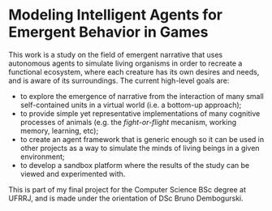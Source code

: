 # Modeling Intelligent Agents for Emergent Behavior in Games
This work is a study on the field of emergent narrative that uses autonomous agents to simulate living organisms in order to recreate a functional ecosystem, where each creature has its own desires and needs, and is aware of its surroundings. The current high-level goals are:
- to explore the emergence of narrative from the interaction of many small self-contained units in a virtual world (i.e. a bottom-up approach);
- to provide simple yet representative implementations of many cognitive processes of animals (e.g. the *fight-or-flight* mecanism, working memory, learning, etc);
- to create an agent framework that is generic enough so it can be used in other projects as a way to simulate the minds of living beings in a given environment;
- to develop a sandbox platform where the results of the study can be viewed and experimented with.

This is part of my final project for the Computer Science BSc degree at UFRRJ, and is made under the orientation of DSc Bruno Dembogurski.

